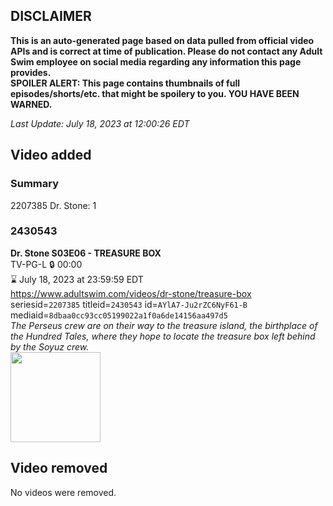 ## DISCLAIMER
**This is an auto-generated page based on data pulled from official video APIs and is correct at time of publication. Please do not contact any Adult Swim employee on social media regarding any information this page provides.**  
**SPOILER ALERT: This page contains thumbnails of full episodes/shorts/etc. that might be spoilery to you. YOU HAVE BEEN WARNED.**  

_Last Update: July 18, 2023 at 12:00:26 EDT_
## Video added
### Summary
2207385 Dr. Stone: 1  
### 2430543
**Dr. Stone S03E06 - TREASURE BOX**  
TV-PG-L 🔒 00:00  
⌛ July 18, 2023 at 23:59:59 EDT  
https://www.adultswim.com/videos/dr-stone/treasure-box  
seriesid=`2207385` titleid=`2430543` id=`AYlA7-Ju2rZC6NyF61-B` mediaid=`8dbaa0cc93cc05199022a1f0a6de14156aa497d5`  
_The Perseus crew are on their way to the treasure island, the birthplace of the Hundred Tales, where they hope to locate the treasure box left behind by the Soyuz crew._  
<a href="https://media.cdn.adultswim.com/uploads/20230717/thumbnails/2_2371710922-ASGenericThumb.png"><img src="https://media.cdn.adultswim.com/uploads/20230717/thumbnails/2_2371710922-ASGenericThumb.png" height="144px" /></a>
## Video removed
No videos were removed.  
